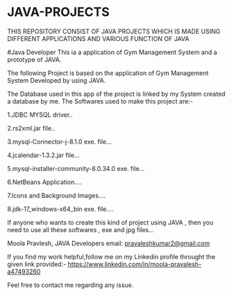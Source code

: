 # JAVA-PROJECTS
THIS REPOSITORY CONSIST OF JAVA PROJECTS WHICH IS MADE USING DIFFERENT APPLICATIONS AND VARIOUS FUNCTION OF JAVA

#Java Developer This ia a application of Gym Management System and a prototype of JAVA.

The following Project is based on the application of Gym Management System Developed by using JAVA.

The Database used in this app of the project is linked by my System created a database by me. The Softwares used to make this project are:-

1.JDBC MYSQL driver..

2.rs2xml.jar file..

3.mysql-Connector-j-8.1.0 exe. file...

4.jcalendar-1.3.2.jar file...

5.mysql-installer-community-8.0.34.0 exe. file...

6.NetBeans Application....

7.Icons and Background Images....

8.jdk-17_windows-x64_bin exe. file....

If anyone who wants to create this kind of project using JAVA , then you need to use all these softwares , exe and jpg files...

Moola Pravlesh, JAVA Developers email: pravaleshkumar2@gmail.com

If you find my work helpful,follow me on my Linkedin profile throught the given link provided:- https://www.linkedin.com/in/moola-pravalesh-a47493260

Feel free to contact me regarding any issue.

